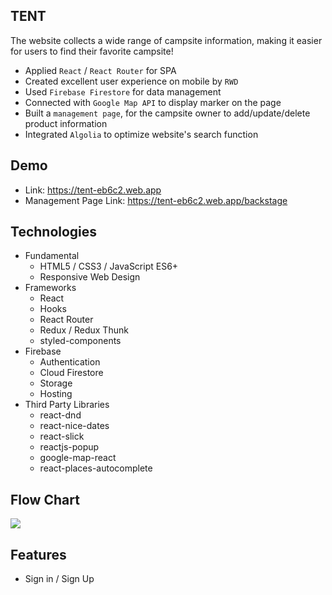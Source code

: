 ## TENT

The website collects a wide range of campsite information, making it easier for users to find their favorite campsite!

- Applied `React` / `React Router` for SPA
- Created excellent user experience on mobile by `RWD`
- Used `Firebase Firestore` for data management
- Connected with `Google Map API` to display marker on the page
- Built a `management page`, for the campsite owner to add/update/delete product information
- Integrated `Algolia` to optimize website's search function


## Demo

- Link: https://tent-eb6c2.web.app
- Management Page Link: https://tent-eb6c2.web.app/backstage

## Technologies

- Fundamental
  - HTML5 / CSS3 / JavaScript ES6+
  - Responsive Web Design
- Frameworks
  - React
  - Hooks
  - React Router
  - Redux / Redux Thunk
  - styled-components
- Firebase
  - Authentication
  - Cloud Firestore
  - Storage
  - Hosting
- Third Party Libraries
  - react-dnd
  - react-nice-dates
  - react-slick
  - reactjs-popup
  - google-map-react
  - react-places-autocomplete

## Flow Chart

![ ](https://firebasestorage.googleapis.com/v0/b/room-801fb.appspot.com/o/demo%2Fflow_chart.jpeg?alt=media&token=f0740417-de48-40d2-9da8-63b5e49f2dd3)

## Features

- Sign in / Sign Up
